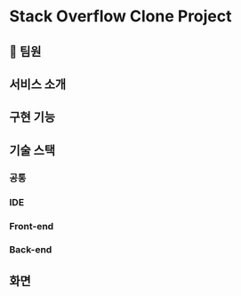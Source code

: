 # Stack Overflow Clone Project

## 👥 팀원

## 서비스 소개

## 구현 기능

## 기술 스택

### 공통

### IDE

### Front-end

### Back-end


## 화면
